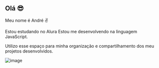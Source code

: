 ## Olá  😎
Meu nome é André ✌

Estou estudando no Alura
Estou me desenvolvendo na linguagem JavaScript.

Utilizo esse espaço para minha organização e compartilhamento dos meu projetos desenvolvidos.

![image](https://github.com/andresoareslope/andresoareslope/assets/165659438/ee21eada-fbd7-44a3-8e94-fdc9c611eaaa)

